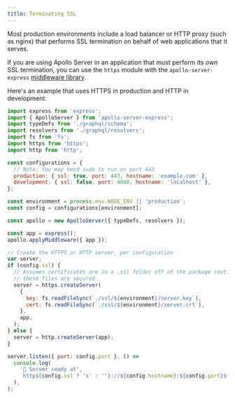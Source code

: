 ```yaml
---
title: Terminating SSL
---
```


Most production environments include a load balancer or HTTP proxy (such as nginx)
that performs SSL termination on behalf of web applications that it serves.

If you are using Apollo Server in an application that must perform its _own_ SSL
termination, you can use the `https` module with the `apollo-server-express` [middleware
library](/integrations/middleware/).

Here's an example that uses HTTPS in production and HTTP in development:

```javascript
import express from 'express';
import { ApolloServer } from 'apollo-server-express';
import typeDefs from './graphql/schema';
import resolvers from './graphql/resolvers';
import fs from 'fs';
import https from 'https';
import http from 'http';

const configurations = {
  // Note: You may need sudo to run on port 443
  production: { ssl: true, port: 443, hostname: 'example.com' },
  development: { ssl: false, port: 4000, hostname: 'localhost' },
};

const environment = process.env.NODE_ENV || 'production';
const config = configurations[environment];

const apollo = new ApolloServer({ typeDefs, resolvers });

const app = express();
apollo.applyMiddleware({ app });

// Create the HTTPS or HTTP server, per configuration
var server;
if (config.ssl) {
  // Assumes certificates are in a .ssl folder off of the package root. Make sure
  // these files are secured.
  server = https.createServer(
    {
      key: fs.readFileSync(`./ssl/${environment}/server.key`),
      cert: fs.readFileSync(`./ssl/${environment}/server.crt`),
    },
    app,
  );
} else {
  server = http.createServer(app);
}

server.listen({ port: config.port }, () =>
  console.log(
    '🚀 Server ready at',
    `http${config.ssl ? 's' : ''}://${config.hostname}:${config.port}${apollo.graphqlPath}`,
  ),
);
```
